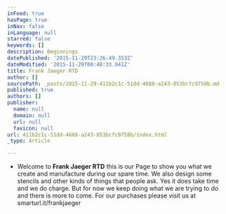 ```yaml
---
inFeed: true
hasPage: true
inNav: false
inLanguage: null
starred: false
keywords: []
description: Beginnings
datePublished: '2015-11-29T23:26:49.353Z'
dateModified: '2015-11-29T00:48:33.941Z'
title: Frank Jaeger RTD
author: []
sourcePath: _posts/2015-11-29-411b2c1c-51dd-4688-a243-853bcfc9758b.md
published: true
authors: []
publisher:
  name: null
  domain: null
  url: null
  favicon: null
url: 411b2c1c-51dd-4688-a243-853bcfc9758b/index.html
_type: Article

---
```

* Welcome to **Frank Jaeger RTD** this is our Page to show you what we create and manufacture during our spare time. We also design some stencils and other kinds of things that people ask. Yes it does take time and we do charge. But for now we keep doing what we are trying to do  and there is more to come. For our purchases please visit us at smarturl.it/frankjaeger